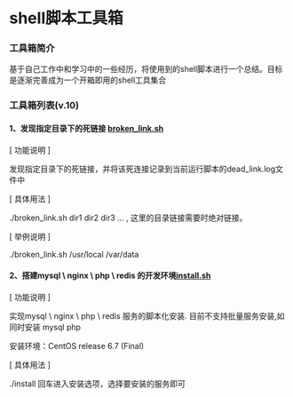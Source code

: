 # shell脚本工具箱

### 工具箱简介
基于自己工作中和学习中的一些经历，将使用到的shell脚本进行一个总结。目标是逐渐完善成为一个开箱即用的shell工具集合

### 工具箱列表(v.10)

#### 1、发现指定目录下的死链接 <a href="https://github.com/maweibinguo/shell_tool/blob/master/broken_link.sh">broken_link.sh</a>
[ 功能说明 ] 

发现指定目录下的死链接，并将该死连接记录到当前运行脚本的dead_link.log文件中

[ 具体用法 ] 

./broken_link.sh dir1 dir2 dir3 ... , 这里的目录链接需要时绝对链接。

[ 举例说明 ]

./broken_link.sh /usr/local /var/data

#### 2、搭建mysql \ nginx \ php \ redis 的开发环境<a href="https://github.com/maweibinguo/shell_tool/blob/master/software_install/install.sh">install.sh</a>
[ 功能说明 ] 

实现mysql \ nginx \ php \ redis 服务的脚本化安装. 目前不支持批量服务安装,如同时安装 mysql php

安装环境：CentOS release 6.7 (Final)

[ 具体用法 ] 

./install 回车进入安装选项，选择要安装的服务即可
